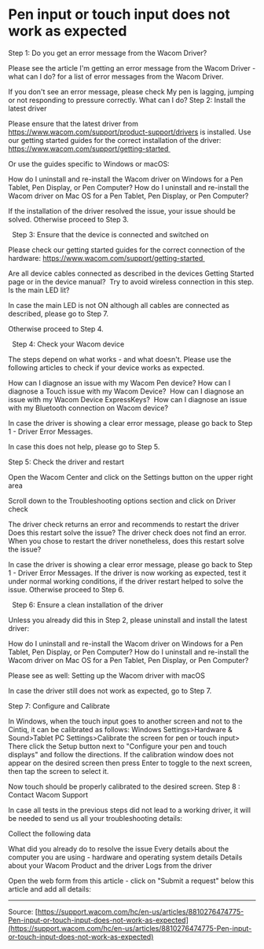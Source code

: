 # Pen input or touch input does not work as expected

Step 1: Do you get an error message from the Wacom Driver? 


Please see the article I'm getting an error message from the Wacom Driver - what can I do? for a list of error messages from the Wacom Driver.


If you don't see an error message, please check My pen is lagging, jumping or not responding to pressure correctly. What can I do?
Step 2: Install the latest driver


Please ensure that the latest driver from https://www.wacom.com/support/product-support/drivers is installed.
Use our getting started guides for the correct installation of the driver: https://www.wacom.com/support/getting-started 


Or use the guides specific to Windows or macOS:

How do I uninstall and re-install the Wacom driver on Windows for a Pen Tablet, Pen Display, or Pen Computer?
How do I uninstall and re-install the Wacom driver on Mac OS for a Pen Tablet, Pen Display, or Pen Computer?



If the installation of the driver resolved the issue, your issue should be solved.
Otherwise proceed to Step 3.


 
Step 3: Ensure that the device is connected and switched on


Please check our getting started guides for the correct connection of the hardware: https://www.wacom.com/support/getting-started 

Are all device cables connected as described in the devices Getting Started page or in the device manual? 
Try to avoid wireless connection in this step.
Is the main LED lit? 



In case the main LED is not ON although all cables are connected as described, please go to Step 7. 


Otherwise proceed to Step 4. 


 
Step 4: Check your Wacom device


The steps depend on what works - and what doesn't. Please use the following articles to check if your device works as expected. 

How can I diagnose an issue with my Wacom Pen device?
How can I diagnose a Touch issue with my Wacom Device? 
How can I diagnose an issue with my Wacom Device ExpressKeys? 
How can I diagnose an issue with my Bluetooth connection on Wacom device? 



In case the driver is showing a clear error message, please go back to Step 1 - Driver Error Messages.


In case this does not help, please go to Step 5.


Step 5: Check the driver and restart


Open the Wacom Center and click on the Settings button on the upper right area



Scroll down to the Troubleshooting options section and click on Driver check


The driver check returns an error and recommends to restart the driver
Does this restart solve the issue?
The driver check does not find an error. 
When you chose to restart the driver nonetheless, does this restart solve the issue? 



In case the driver is showing a clear error message, please go back to Step 1 - Driver Error Messages.
If the driver is now working as expected, test it under normal working conditions, if the driver restart helped to solve the issue.
Otherwise proceed to Step 6. 


 
Step 6: Ensure a clean installation of the driver


Unless you already did this in Step 2, please uninstall and install the latest driver: 

How do I uninstall and re-install the Wacom driver on Windows for a Pen Tablet, Pen Display, or Pen Computer?
How do I uninstall and re-install the Wacom driver on Mac OS for a Pen Tablet, Pen Display, or Pen Computer?

Please see as well: Setting up the Wacom driver with macOS





In case the driver still does not work as expected, go to Step 7.


Step 7: Configure and Calibrate


In Windows, when the touch input goes to another screen and not to the Cintiq, it can be calibrated as follows:
Windows Settings>Hardware & Sound>Tablet PC Settings>Calibrate the screen for pen or touch input> There click the Setup button next to "Configure your pen and touch displays" and follow the directions. If the calibration window does not appear on the desired screen then press Enter to toggle to the next screen, then tap the screen to select it.


Now touch should be properly calibrated to the desired screen.
Step 8 : Contact Wacom Support


In case all tests in the previous steps did not lead to a working driver, it will be needed to send us all your troubleshooting details: 

Collect the following data

What did you already do to resolve the issue
Every details about the computer you are using - hardware and operating system details
Details about your Wacom Product and the driver
Logs from the driver


Open the web form from this article - click on "Submit a request" below this article and add all details:

---
Source: [https://support.wacom.com/hc/en-us/articles/8810276474775-Pen-input-or-touch-input-does-not-work-as-expected](https://support.wacom.com/hc/en-us/articles/8810276474775-Pen-input-or-touch-input-does-not-work-as-expected)
